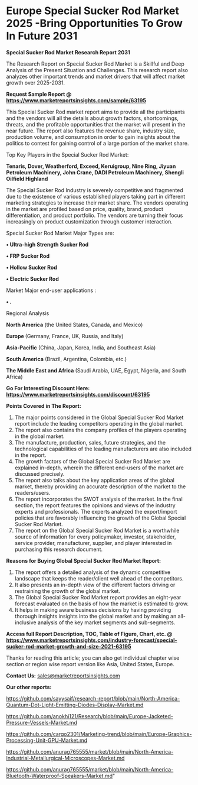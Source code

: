 # Europe Special Sucker Rod Market 2025 -Bring Opportunities To Grow In Future 2031

<strong>Special Sucker Rod Market Research Report 2031</strong>

The Research Report on Special Sucker Rod Market is a Skillful and Deep Analysis of the Present Situation and Challenges. This research report also analyzes other important trends and market drivers that will affect market growth over 2025-2031.

<strong>Request Sample Report @ <a href=https://www.marketreportsinsights.com/sample/63195>https://www.marketreportsinsights.com/sample/63195</a></strong>

This Special Sucker Rod market report aims to provide all the participants and the vendors will all the details about growth factors, shortcomings, threats, and the profitable opportunities that the market will present in the near future. The report also features the revenue share, industry size, production volume, and consumption in order to gain insights about the politics to contest for gaining control of a large portion of the market share.

Top Key Players in the Special Sucker Rod Market:

<strong>Tenaris, Dover, Weatherford, Exceed, Keruigroup, Nine Ring, Jiyuan Petroleum Machinery, John Crane, DADI Petroleum Machinery, Shengli Oilfield Highland</strong>

The Special Sucker Rod Industry is severely competitive and fragmented due to the existence of various established players taking part in different marketing strategies to increase their market share. The vendors operating in the market are profiled based on price, quality, brand, product differentiation, and product portfolio. The vendors are turning their focus increasingly on product customization through customer interaction.

Special Sucker Rod Market Major Types are:

<strong>• Ultra-high Strength Sucker Rod

• FRP Sucker Rod

• Hollow Sucker Rod

• Electric Sucker Rod</strong>

Market Major end-user applications :

<strong>• .</strong>

Regional Analysis

</u><strong><b>North America</b></strong> (the United States, Canada, and Mexico)

<strong><b>Europe </b></strong>(Germany, France, UK, Russia, and Italy)

<strong><b>Asia-Pacific</b></strong> (China, Japan, Korea, India, and Southeast Asia)

<strong><b>South America</b></strong> (Brazil, Argentina, Colombia, etc.)

<strong><b>The Middle East and Africa</b></strong> (Saudi Arabia, UAE, Egypt, Nigeria, and South Africa)

<strong>Go For Interesting Discount Here: <a href=https://www.marketreportsinsights.com/discount/63195>https://www.marketreportsinsights.com/discount/63195</a></strong>

<strong>Points Covered in The Report:</strong>
<ol>
  <li>The major points considered in the Global Special Sucker Rod Market report include the leading competitors operating in the global market.</li>
  <li>The report also contains the company profiles of the players operating in the global market.</li>
  <li>The manufacture, production, sales, future strategies, and the technological capabilities of the leading manufacturers are also included in the report.</li>
  <li>The growth factors of the Global Special Sucker Rod Market are explained in-depth, wherein the different end-users of the market are discussed precisely.</li>
  <li>The report also talks about the key application areas of the global market, thereby providing an accurate description of the market to the readers/users.</li>
  <li>The report incorporates the SWOT analysis of the market. In the final section, the report features the opinions and views of the industry experts and professionals. The experts analyzed the export/import policies that are favorably influencing the growth of the Global Special Sucker Rod Market.</li>
  <li>The report on the Global Special Sucker Rod Market is a worthwhile source of information for every policymaker, investor, stakeholder, service provider, manufacturer, supplier, and player interested in purchasing this research document.</li>
</ol>
<strong>Reasons for Buying Global Special Sucker Rod Market Report:</strong>

<ol>
  <li>The report offers a detailed analysis of the dynamic competitive landscape that keeps the reader/client well ahead of the competitors.</li>
  <li>It also presents an in-depth view of the different factors driving or restraining the growth of the global market.</li>
  <li>The Global Special Sucker Rod Market report provides an eight-year forecast evaluated on the basis of how the market is estimated to grow.</li>
  <li>It helps in making aware business decisions by having providing thorough insights insights into the global market and by making an all-inclusive analysis of the key market segments and sub-segments.</li>
</ol>
<strong>Access full Report Description, TOC, Table of Figure, Chart, etc. @ <a href=https://www.marketreportsinsights.com/industry-forecast/special-sucker-rod-market-growth-and-size-2021-63195>https://www.marketreportsinsights.com/industry-forecast/special-sucker-rod-market-growth-and-size-2021-63195</a></strong>


Thanks for reading this article; you can also get individual chapter wise section or region wise report version like Asia, United States, Europe.

<strong>Contact Us:</strong>
sales@marketreportsinsights.com

<strong>Our other reports:</strong>

<a href=https://github.com/sayysaif/research-report/blob/main/North-America-Quantum-Dot-Light-Emitting-Diodes-Display-Market.md>https://github.com/sayysaif/research-report/blob/main/North-America-Quantum-Dot-Light-Emitting-Diodes-Display-Market.md</a>

<a href=https://github.com/anokhi121/Research/blob/main/Europe-Jacketed-Pressure-Vessels-Market.md>https://github.com/anokhi121/Research/blob/main/Europe-Jacketed-Pressure-Vessels-Market.md</a>

<a href=https://github.com/cargo2301/Marketing-trend/blob/main/Europe-Graphics-Processing-Unit-GPU-Market.md>https://github.com/cargo2301/Marketing-trend/blob/main/Europe-Graphics-Processing-Unit-GPU-Market.md</a>

<a href=https://github.com/anurag765555/market/blob/main/North-America-Industrial-Metallurgical-Microscopes-Market.md>https://github.com/anurag765555/market/blob/main/North-America-Industrial-Metallurgical-Microscopes-Market.md</a>

<a href=https://github.com/anurag765555/market/blob/main/North-America-Bluetooth-Waterproof-Speakers-Market.md>https://github.com/anurag765555/market/blob/main/North-America-Bluetooth-Waterproof-Speakers-Market.md</a>"
